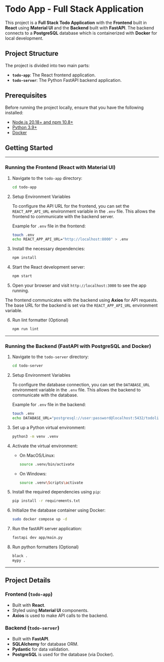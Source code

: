 # Todo App - Full Stack Application

This project is a **Full Stack Todo Application** with the **Frontend** built in **React** using **Material UI** and the **Backend** built with **FastAPI**. The backend connects to a **PostgreSQL** database which is containerized with **Docker** for local development.

## Project Structure

The project is divided into two main parts:

- **`todo-app`**: The React frontend application.
- **`todo-server`**: The Python FastAPI backend application.

## Prerequisites

Before running the project locally, ensure that you have the following installed:

- [Node.js 20.18+ and npm 10.8+](https://nodejs.org/en/)
- [Python 3.9+](https://www.python.org/downloads/)
- [Docker](https://www.docker.com/get-started)


## Getting Started

---

### Running the Frontend (React with Material UI)

1. Navigate to the `todo-app` directory:

    ```bash
    cd todo-app
    ```

2. Setup Environment Variables

    To configure the API URL for the frontend, you can set the `REACT_APP_API_URL` environment variable in the `.env` file. This allows the frontend to communicate with the backend server.

    Example for `.env` file in the frontend:

    ```bash
    touch .env
    echo REACT_APP_API_URL="http://localhost:8000" > .env
    ``` 

3. Install the necessary dependencies:

    ```bash
    npm install
    ```

4. Start the React development server:

    ```bash
    npm start
    ```

5. Open your browser and visit `http://localhost:3000` to see the app running.

The frontend communicates with the backend using **Axios** for API requests. The base URL for the backend is set via the `REACT_APP_API_URL` environment variable.

6. Run lint formatter (Optional)
    ```bash
    npm run lint
    ```
---

### Running the Backend (FastAPI with PostgreSQL and Docker)

1. Navigate to the `todo-server` directory:

    ```bash
    cd todo-server
    ```

2. Setup Environment Variables

    To configure the database connection, you can set the `DATABASE_URL` environment variable in the `.env` file. This allows the backend to communicate with the database.

    Example for `.env` file in the backend:

    ```bash
    touch .env
    echo DATABASE_URL="postgresql://user:password@localhost:5432/todolist" > .env
    ``` 

3. Set up a Python virtual environment:

    ```bash
    python3 -m venv .venv
    ```

4. Activate the virtual environment:

    - On MacOS/Linux:

      ```bash
      source .venv/bin/activate
      ```

    - On Windows:

      ```bash
      source .venv\Scripts\activate
      ```

5. Install the required dependencies using `pip`:

    ```bash
    pip install -r requirements.txt
    ```

6. Initialize the database container using Docker:

    ```bash
    sudo docker compose up -d
    ```

7. Run the fastAPI server application:

    ```bash
    fastapi dev app/main.py
    ```

8. Run python formatters (Optional)
    ```bash
    black .
    mypy .
    ```

---

## Project Details

### Frontend (`todo-app`)
- Built with **React**.
- Styled using **Material UI** components.
- **Axios** is used to make API calls to the backend.

### Backend (`todo-server`)
- Built with **FastAPI**.
- **SQLAlchemy** for database ORM.
- **Pydantic** for data validation.
- **PostgreSQL** is used for the database (via Docker).
